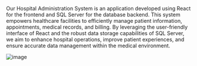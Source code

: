 Our Hospital Administration System is an application developed using React for the frontend and SQL Server for the database backend. This system empowers healthcare facilities to efficiently manage patient information, appointments, medical records, and billing. By leveraging the user-friendly interface of React and the robust data storage capabilities of SQL Server, we aim to enhance hospital operations, improve patient experiences, and ensure accurate data management within the medical environment.

![image](https://github.com/madands0022/Creativity-NE/assets/119934280/f21f74b2-efa0-4abc-bb64-e78a21d1e279)
